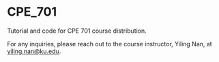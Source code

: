 # CPE_701
Tutorial and code for CPE 701 course distribution.

For any inquiries, please reach out to the course instructor, Yiling Nan, at yiling.nan@ku.edu.
